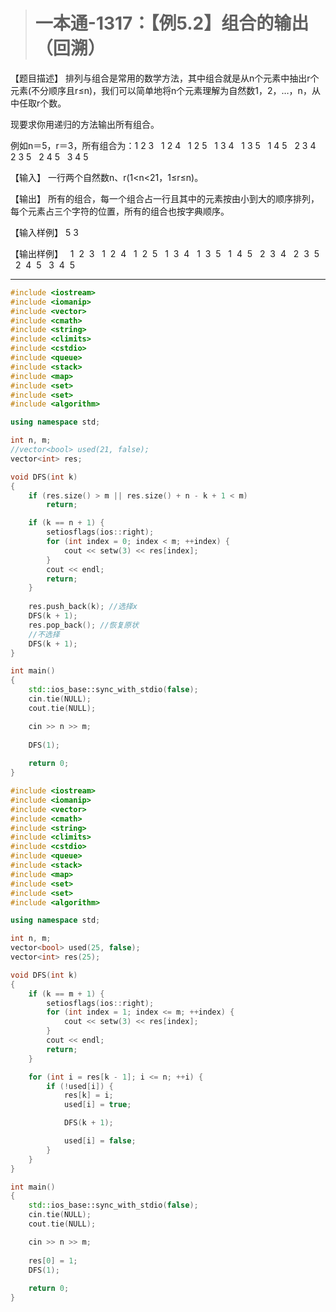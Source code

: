 > # 一本通-1317：【例5.2】组合的输出（回溯）

【题目描述】
排列与组合是常用的数学方法，其中组合就是从n个元素中抽出r个元素(不分顺序且r≤n)，我们可以简单地将n个元素理解为自然数1，2，…，n，从中任取r个数。

现要求你用递归的方法输出所有组合。

例如n＝5，r＝3，所有组合为：1 2 3   1 2 4   1 2 5   1 3 4   1 3 5   1 4 5   2 3 4   2 3 5   2 4 5   3 4 5

【输入】
一行两个自然数n、r(1<n<21，1≤r≤n)。

【输出】
所有的组合，每一个组合占一行且其中的元素按由小到大的顺序排列，每个元素占三个字符的位置，所有的组合也按字典顺序。

【输入样例】
5 3

【输出样例】
  1  2  3
  1  2  4
  1  2  5
  1  3  4
  1  3  5
  1  4  5
  2  3  4
  2  3  5
  2  4  5
  3  4  5

------

```c++
#include <iostream>
#include <iomanip>
#include <vector>
#include <cmath>
#include <string>
#include <climits>
#include <cstdio>
#include <queue>
#include <stack>
#include <map>
#include <set>
#include <set>
#include <algorithm>

using namespace std;

int n, m;
//vector<bool> used(21, false);
vector<int> res;

void DFS(int k)
{
	if (res.size() > m || res.size() + n - k + 1 < m)
		return;

	if (k == n + 1) {
		setiosflags(ios::right);
		for (int index = 0; index < m; ++index) {
			cout << setw(3) << res[index];
		}
		cout << endl;
		return;
	}
	
	res.push_back(k); //选择x
    DFS(k + 1);
    res.pop_back(); //恢复原状
    //不选择
    DFS(k + 1);
}

int main()
{
	std::ios_base::sync_with_stdio(false);
    cin.tie(NULL);
    cout.tie(NULL);

    cin >> n >> m;
    
    DFS(1);
    
    return 0;
}
```

```c++
#include <iostream>
#include <iomanip>
#include <vector>
#include <cmath>
#include <string>
#include <climits>
#include <cstdio>
#include <queue>
#include <stack>
#include <map>
#include <set>
#include <set>
#include <algorithm>

using namespace std;

int n, m;
vector<bool> used(25, false);
vector<int> res(25);

void DFS(int k)
{
	if (k == m + 1) {
		setiosflags(ios::right);
		for (int index = 1; index <= m; ++index) {
			cout << setw(3) << res[index];
		}
		cout << endl;
		return;
	}

	for (int i = res[k - 1]; i <= n; ++i) {
		if (!used[i]) {
			res[k] = i;
			used[i] = true;

			DFS(k + 1);

			used[i] = false;
		}
	}
}

int main()
{
	std::ios_base::sync_with_stdio(false);
    cin.tie(NULL);
    cout.tie(NULL);

    cin >> n >> m;
    
    res[0] = 1;
    DFS(1);
    
    return 0;
}
```

